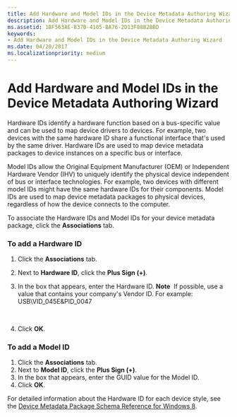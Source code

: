 ```yaml
---
title: Add Hardware and Model IDs in the Device Metadata Authoring Wizard
description: Add Hardware and Model IDs in the Device Metadata Authoring Wizard
ms.assetid: 1BF563AE-B37B-4105-BA76-2D13F88B2BBD
keywords:
- Add Hardware and Model IDs in the Device Metadata Authoring Wizard
ms.date: 04/20/2017
ms.localizationpriority: medium
---
```


# Add Hardware and Model IDs in the Device Metadata Authoring Wizard


Hardware IDs identify a hardware function based on a bus-specific value and can be used to map device drivers to devices. For example, two devices with the same hardware ID share a functional interface that's used by the same driver. Hardware IDs are used to map device metadata packages to device instances on a specific bus or interface.

Model IDs allow the Original Equipment Manufacturer (OEM) or Independent Hardware Vendor (IHV) to uniquely identify the physical device independent of bus or interface technologies. For example, two devices with different model IDs might have the same hardware IDs for their components. Model IDs are used to map device metadata packages to physical devices, regardless of how the device connects to the computer.

To associate the Hardware IDs and Model IDs for your device metadata package, click the **Associations** tab.

### <span id="To_add_a_Hardware_ID_"></span><span id="to_add_a_hardware_id_"></span><span id="TO_ADD_A_HARDWARE_ID_"></span>To add a Hardware ID

1.  Click the **Associations** tab.
2.  Next to **Hardware ID**, click the **Plus Sign (+)**.
3.  In the box that appears, enter the Hardware ID.
    **Note**  If possible, use a value that contains your company's Vendor ID. For example: USB\\VID\_045E&PID\_0047

     

4.  Click **OK**.

### <span id="To_add_a_Model_ID_"></span><span id="to_add_a_model_id_"></span><span id="TO_ADD_A_MODEL_ID_"></span>To add a Model ID

1.  Click the **Associations** tab.
2.  Next to **Model ID**, click the **Plus Sign (+)**.
3.  In the box that appears, enter the GUID value for the Model ID.
4.  Click **OK**.

For detailed information about the Hardware ID for each device style, see the [Device Metadata Package Schema Reference for Windows 8](http://go.microsoft.com/fwlink/p/?LinkId=226753).

 

 





